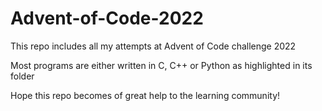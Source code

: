 # Advent-of-Code-2022

This repo includes all my attempts at Advent of Code challenge 2022

Most programs are either written in C, C++ or Python as highlighted in its folder

Hope this repo becomes of great help to the learning community!

